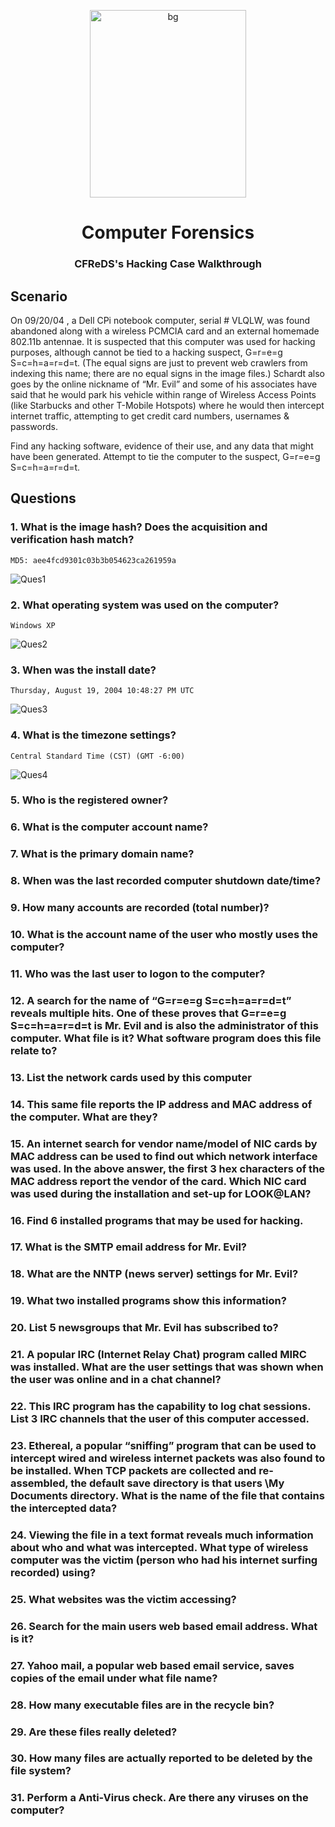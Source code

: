<p align="center">
<img src="/Images/hs_gif_bg.gif" alt="bg" height="300 px" width="250px">
</p>

<h1 align="Center"><b>Computer Forensics</b></h1>

<h3 align="Center">CFReDS's Hacking Case Walkthrough</h3>

## **Scenario**

On 09/20/04 , a Dell CPi notebook computer, serial # VLQLW, was found abandoned along with a wireless PCMCIA card and an external homemade 802.11b antennae. It is suspected that this computer was used for hacking purposes, although cannot be tied to a hacking suspect, G=r=e=g S=c=h=a=r=d=t. (The equal signs are just to prevent web crawlers from indexing this name; there are no equal signs in the image files.)  Schardt also goes by the online nickname of “Mr. Evil” and some of his associates have said that he would park his vehicle within range of Wireless Access Points (like Starbucks and other T-Mobile Hotspots) where he would then intercept internet traffic, attempting to get credit card numbers, usernames & passwords.

 Find any hacking software, evidence of their use, and any data that might have been generated. Attempt to tie the computer to the suspect, G=r=e=g S=c=h=a=r=d=t.

## Questions
### 1. What is the image hash? Does the acquisition and verification hash match?
```
MD5: aee4fcd9301c03b3b054623ca261959a
```
<p>
<img src="/Images/Ques1.png" alt ="Ques1">
</p>

### 2. What operating system was used on the computer?
```
Windows XP
```
<p>
<img src="/Images/Ques2.png" alt ="Ques2">
</p>

### 3. When was the install date?
```
Thursday, August 19, 2004 10:48:27 PM UTC
```
<p>
<img src="/Images/Ques3.png" alt ="Ques3">
</p>

### 4. What is the timezone settings?
```
Central Standard Time (CST) (GMT -6:00)
```
<p>
<img src="/Images/Ques4.png" alt ="Ques4">
</p>

### 5. Who is the registered owner?
### 6. What is the computer account name?
### 7. What is the primary domain name?
### 8. When was the last recorded computer shutdown date/time?
### 9. How many accounts are recorded (total number)?
### 10. What is the account name of the user who mostly uses the computer?
### 11. Who was the last user to logon to the computer?
### 12. A search for the name of “G=r=e=g S=c=h=a=r=d=t” reveals multiple hits. One of these proves that G=r=e=g S=c=h=a=r=d=t is Mr. Evil and is also the administrator of this computer. What file is it? What software program does this file relate to?
### 13.  List the network cards used by this computer
### 14. This same file reports the IP address and MAC address of the computer. What are they?
### 15. An internet search for vendor name/model of NIC cards by MAC address can be used to find out which network interface was used. In the above answer, the first 3 hex characters of the MAC address report the vendor of the card. Which NIC card was used during the installation and set-up for LOOK@LAN?
### 16. Find 6 installed programs that may be used for hacking.
### 17. What is the SMTP email address for Mr. Evil?
### 18. What are the NNTP (news server) settings for Mr. Evil?
### 19. What two installed programs show this information?
### 20. List 5 newsgroups that Mr. Evil has subscribed to?
### 21. A popular IRC (Internet Relay Chat) program called MIRC was installed.  What are the user settings that was shown when the user was online and in a chat channel?
### 22. This IRC program has the capability to log chat sessions. List 3 IRC channels that the user of this computer accessed.
### 23. Ethereal, a popular “sniffing” program that can be used to intercept wired and wireless internet packets was also found to be installed. When TCP packets are collected and re-assembled, the default save directory is that users \My Documents directory. What is the name of the file that contains the intercepted data?
### 24. Viewing the file in a text format reveals much information about who and what was intercepted. What type of wireless computer was the victim (person who had his internet surfing recorded) using?
### 25. What websites was the victim accessing?
### 26. Search for the main users web based email address. What is it?
### 27. Yahoo mail, a popular web based email service, saves copies of the email under what file name?
### 28. How many executable files are in the recycle bin?
### 29. Are these files really deleted?
### 30. How many files are actually reported to be deleted by the file system?
### 31. Perform a Anti-Virus check. Are there any viruses on the computer?
